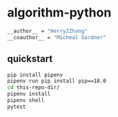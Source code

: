 # algorithm-python

```bash
__author__ = "Herry2Zhang"
__coauthor__ = "Micheal Gardner"
```

## quickstart

```bash
pip install pipenv 
pipenv run pip install pip==18.0
cd this-repo-dir/
pipenv install 
pipenv shell
pytest
```
